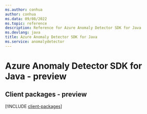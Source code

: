 ```yaml
---
ms.author: conhua
author: conhua
ms.data: 09/08/2022
ms.topic: reference
description: Reference for Azure Anomaly Detector SDK for Java
ms.devlang: java
title: Azure Anomaly Detector SDK for Java
ms.service: anomalydetector
---
```

# Azure Anomaly Detector SDK for Java - preview

## Client packages - preview
[!INCLUDE [client-packages](anomaly-detector-client-index.md)]